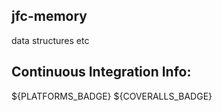 <!--- WARN --->
<!--- This file is automatically generated from /Users/josephcameron/Workspace/gdk-graphics/thirdparty/jfc-memory/docs/CMakeLists.txt. Using template /Users/josephcameron/Workspace/gdk-graphics/thirdparty/jfc-memory/jfc-cmake/modules/generate_readme_md/README.md.in. Do not edit this file directly! --->
<!--- WARN --->

## jfc-memory

data structures etc





## Continuous Integration Info:
${PLATFORMS_BADGE} ${COVERALLS_BADGE}

<!--- WARN --->
<!--- This file is automatically generated from /Users/josephcameron/Workspace/gdk-graphics/thirdparty/jfc-memory/docs/CMakeLists.txt. Using template /Users/josephcameron/Workspace/gdk-graphics/thirdparty/jfc-memory/jfc-cmake/modules/generate_readme_md/README.md.in. Do not edit this file directly! --->
<!--- WARN --->
